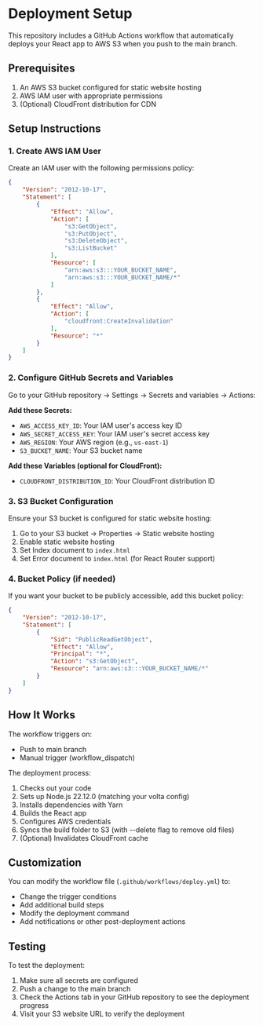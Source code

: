 # Deployment Setup

This repository includes a GitHub Actions workflow that automatically deploys your React app to AWS S3 when you push to the main branch.

## Prerequisites

1. An AWS S3 bucket configured for static website hosting
2. AWS IAM user with appropriate permissions
3. (Optional) CloudFront distribution for CDN

## Setup Instructions

### 1. Create AWS IAM User

Create an IAM user with the following permissions policy:

```json
{
    "Version": "2012-10-17",
    "Statement": [
        {
            "Effect": "Allow",
            "Action": [
                "s3:GetObject",
                "s3:PutObject",
                "s3:DeleteObject",
                "s3:ListBucket"
            ],
            "Resource": [
                "arn:aws:s3:::YOUR_BUCKET_NAME",
                "arn:aws:s3:::YOUR_BUCKET_NAME/*"
            ]
        },
        {
            "Effect": "Allow",
            "Action": [
                "cloudfront:CreateInvalidation"
            ],
            "Resource": "*"
        }
    ]
}
```

### 2. Configure GitHub Secrets and Variables

Go to your GitHub repository → Settings → Secrets and variables → Actions:

**Add these Secrets:**
- `AWS_ACCESS_KEY_ID`: Your IAM user's access key ID
- `AWS_SECRET_ACCESS_KEY`: Your IAM user's secret access key
- `AWS_REGION`: Your AWS region (e.g., `us-east-1`)
- `S3_BUCKET_NAME`: Your S3 bucket name

**Add these Variables (optional for CloudFront):**
- `CLOUDFRONT_DISTRIBUTION_ID`: Your CloudFront distribution ID

### 3. S3 Bucket Configuration

Ensure your S3 bucket is configured for static website hosting:

1. Go to your S3 bucket → Properties → Static website hosting
2. Enable static website hosting
3. Set Index document to `index.html`
4. Set Error document to `index.html` (for React Router support)

### 4. Bucket Policy (if needed)

If you want your bucket to be publicly accessible, add this bucket policy:

```json
{
    "Version": "2012-10-17",
    "Statement": [
        {
            "Sid": "PublicReadGetObject",
            "Effect": "Allow",
            "Principal": "*",
            "Action": "s3:GetObject",
            "Resource": "arn:aws:s3:::YOUR_BUCKET_NAME/*"
        }
    ]
}
```

## How It Works

The workflow triggers on:
- Push to main branch
- Manual trigger (workflow_dispatch)

The deployment process:
1. Checks out your code
2. Sets up Node.js 22.12.0 (matching your volta config)
3. Installs dependencies with Yarn
4. Builds the React app
5. Configures AWS credentials
6. Syncs the build folder to S3 (with --delete flag to remove old files)
7. (Optional) Invalidates CloudFront cache

## Customization

You can modify the workflow file (`.github/workflows/deploy.yml`) to:
- Change the trigger conditions
- Add additional build steps
- Modify the deployment command
- Add notifications or other post-deployment actions

## Testing

To test the deployment:
1. Make sure all secrets are configured
2. Push a change to the main branch
3. Check the Actions tab in your GitHub repository to see the deployment progress
4. Visit your S3 website URL to verify the deployment
